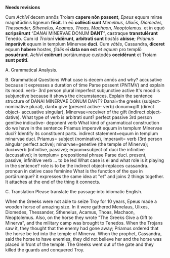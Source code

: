 **Needs revisions**




Cum *Achīvī* decem annōs Troiam **capere nōn possent**, *Epeus* equum mirae magnitūdinis ligneum **fēcit**. In eō **collēctī sunt** *Menelaus, Ulixēs, Diomedes, Thessander, Sthenelus, Acamas, Thoas, Machaon, Neoptolemus*. et in equō **scripsērunt** “*DANAI* MINERVAE DONUM **DANT**”, castraque **transtulērunt** Tenedo. Cum id *Troianī* **vidērunt**, **arbitratī sunt** *hostēs* **abisse**; *Priamus* **imperāvit** equum in templum Minervae **ducī**. Cum *vātēs*, Cassandra, **diceret** equum **habere** hostes, *fidēs* eī **data non est** et *equum* pro templō **posuērunt**. *Achīvī* **exiērunt** portārumque custodēs **occidērunt** et Troiam **sunt potitī**.

A. Grammatical Analysis.  

B. Grammatical Questions
What case is decem annōs and why? accusative because it expresses a duration of time
Parse possent (PNTMV) and explain its mood. verb- 3rd person plural imperfect subjunctive active It's mood is subjunctive because it shows the circumstances. 
Explain the sentence structure of DANAI MINERVAE DONUM DANT? Danai=the greeks (subject- nominative plural), dant= give (present active- verb) donum=gift (direct object- accusative singular), Minervae=receiver of the gift (indirect object-dative). 
What type of verb is arbitrati sunt? perfect passive 3rd person genitive indicative- deponent verb
What kind of grammatical construction do we have in the sentence Priamus imperavit equum in templum Minervae duci? Identify its constituent parts. indirect statement=equum in templum minarvae duci. Priamus= subject (nominative), imperavit= verb (3rd person aingular perfect active); minarvae=genetive (the temple of Minerva); duci=verb (infinitive, passive); equum=subject of duci the infinitive (accusative); in templum= prepositional phrase
Parse duci. present, passive, infinitive verb ... to be led
What case is ei and what role is it playing in the sentence? role is to be the indirect object-replaces cassandra.. pronoun in dative case feminine
What is the function of the que in portārumque? it expresses the same idea at "et" and joins 2 things together. It attaches at the end of the thing it connects.

C. Translation
Please translate the passage into idiomatic English.

When the Greeks were not able to seize Troy for 10 years, Epeus made a wooden horse of amazing size.
In it were gathered Menelaus, Ulixes, Diomedes, Thessander, Sthenelus, Acamus, Thoas, Machaon, Neoptolemus. Also, on the horse they wrote "The Greeks Give a Gift to Minerva", and the military camp was brought to Tenedos. When the Trojans saw it, they thought that the enemy had gone away; Priamus ordered that the horse be led into the temple of Minerva. When the prophet, Cassandra, said the horse to have enemies, they did not believe her and the horse was placed in front of the temple. The Greeks went out of the gate and they killed the guards and conquered Troy. 

 
